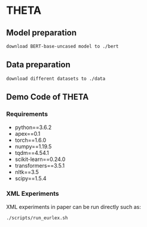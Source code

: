 # THETA

## Model preparation
    download BERT-base-uncased model to ./bert

## Data preparation
    download different datasets to ./data

## Demo Code of THETA
### Requirements

* python==3.6.2
* apex==0.1
* torch==1.6.0
* numpy==1.19.5
* tqdm==4.54.1
* scikit-learn==0.24.0
* transformers==3.5.1
* nltk==3.5
* scipy==1.5.4

### XML Experiments

XML experiments in paper can be run directly such as: 
```bash
./scripts/run_eurlex.sh
```
